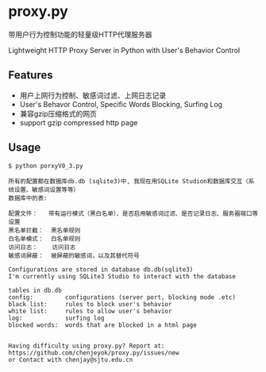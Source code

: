 proxy.py
========

带用户行为控制功能的轻量级HTTP代理服务器

Lightweight HTTP Proxy Server in Python with User's Behavior Control

Features
--------

- 用户上网行为控制、敏感词过滤、上网日志记录
- User's Behavor Control, Specific Words Blocking, Surfing Log
- 兼容gzip压缩格式的网页
- support gzip compressed http page


Usage
-----

```
$ python porxyV0_3.py

所有的配置都在数据库db.db (sqlite3)中, 我现在用SQLite Studion和数据库交互（系统设置、敏感词设置等等）
数据库中的表:

配置文件：   带有运行模式（黑白名单）、是否启用敏感词过滤、是否记录日志、服务器端口等设置
黑名单拦截：  黑名单规则
白名单模式：  白名单规则
访问日志：    访问日志
敏感词屏蔽：  被屏蔽的敏感词，以及其替代符号

Configurations are stored in database db.db(sqlite3)
I'm currently using SQLite3 Studio to interact with the database

tables in db.db
config:         configurations (server port, blocking mode .etc)
black list:     rules to block user's behavior
white list:     rules to allow user's behavior
log:            surfing log
blocked words:  words that are blocked in a html page


Having difficulty using proxy.py? Report at:
https://github.com/chenjeyok/proxy.py/issues/new
or Contact with chenjay@sjtu.edu.cn
```
